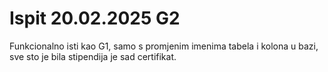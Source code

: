 # Ispit 20.02.2025 G2

Funkcionalno isti kao G1, samo s promjenim imenima tabela i kolona u bazi, sve sto je bila stipendija je sad certifikat.
